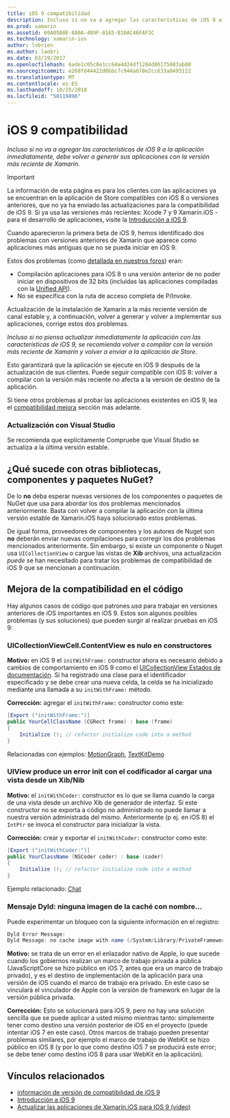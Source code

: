 ```yaml
---
title: iOS 9 compatibilidad
description: Incluso si no va a agregar las características de iOS 9 a la aplicación inmediatamente, debe volver a generar sus aplicaciones con la versión más reciente de Xamarin.
ms.prod: xamarin
ms.assetid: 69A05B0E-8A0A-489F-8165-B10AC46FAF3C
ms.technology: xamarin-ios
author: lobrien
ms.author: laobri
ms.date: 03/19/2017
ms.openlocfilehash: 6ade1c05c8e1cc64a4d24df1284d86175083ab80
ms.sourcegitcommit: e268fd44422d0bbc7c944a678e2cc633a0493122
ms.translationtype: MT
ms.contentlocale: es-ES
ms.lasthandoff: 10/25/2018
ms.locfileid: "50119896"
---
```

# <a name="ios-9-compatibility"></a>iOS 9 compatibilidad

_Incluso si no va a agregar las características de iOS 9 a la aplicación inmediatamente, debe volver a generar sus aplicaciones con la versión más reciente de Xamarin._

> [!IMPORTANT]
> La información de esta página es para los clientes con las aplicaciones ya se encuentran en la aplicación de Store compatibles con iOS 8 o versiones anteriores, que no ya ha enviado las actualizaciones para la compatibilidad de iOS 9. Si ya usa las versiones más recientes: Xcode 7 y 9 Xamarin.iOS - para el desarrollo de aplicaciones, visite la [Introducción a iOS 9](~/ios/platform/introduction-to-ios9/index.md).

Cuando aparecieron la primera beta de iOS 9, hemos identificado dos problemas con versiones anteriores de Xamarin que aparece como aplicaciones más antiguas que no se pueda iniciar en iOS 9.

Estos dos problemas (como [detallada en nuestros foros](http://forums.xamarin.com/discussion/comment/131529/#Comment_131529)) eran:

- Compilación aplicaciones para iOS 8 o una versión anterior de no poder iniciar en dispositivos de 32 bits (incluidas las aplicaciones compiladas con la [Unified API](~/cross-platform/macios/unified/index.md)).
- No se especifica con la ruta de acceso completa de P/Invoke.

Actualización de la instalación de Xamarin a la más reciente versión de canal estable y, a continuación, volver a generar y volver a implementar sus aplicaciones, corrige estos dos problemas.

_Incluso si no piensa actualizar inmediatamente la aplicación con las características de iOS 9, se recomienda volver a compilar con la versión más reciente de Xamarin y volver a enviar a la aplicación de Store_.



Esto garantizará que la aplicación se ejecute en iOS 9 después de la actualización de sus clientes.
Puede seguir compatible con iOS 8: volver a compilar con la versión más reciente no afecta a la versión de destino de la aplicación.

Si tiene otros problemas al probar las aplicaciones existentes en iOS 9, lea el [compatibilidad mejora](#compat) sección más adelante.


### <a name="updating-with-visual-studio"></a>Actualización con Visual Studio

Se recomienda que explícitamente Compruebe que Visual Studio se actualiza a la última versión estable.

## <a name="what-about-components-nugets-and-other-libraries"></a>¿Qué sucede con otras bibliotecas, componentes y paquetes NuGet?

De lo **no** deba esperar nuevas versiones de los componentes o paquetes de NuGet que usa para abordar los dos problemas mencionados anteriormente.
Basta con volver a compilar la aplicación con la última versión estable de Xamarin.iOS haya solucionado estos problemas.

De igual forma, proveedores de componentes y los autores de Nuget son **no** deberán enviar nuevas compilaciones para corregir los dos problemas mencionados anteriormente. Sin embargo, si existe un componente o Nuget usa `UICollectionView` o cargue las vistas de **Xib** archivos, una actualización *puede* se han necesitado para tratar los problemas de compatibilidad de iOS 9 que se mencionan a continuación.


<a name="compat" />

## <a name="improving-compatibility-in-your-code"></a>Mejora de la compatibilidad en el código

Hay algunos casos de código que patrones *usa* para trabajar en versiones anteriores de iOS importantes en iOS 9. Estos son algunos posibles problemas (y sus soluciones) que pueden surgir al realizar pruebas en iOS 9:

### <a name="uicollectionviewcellcontentview-is-null-in-constructors"></a>UICollectionViewCell.ContentView es nulo en constructores

**Motivo:** en iOS 9 el `initWithFrame:` constructor ahora es necesario debido a cambios de comportamiento en iOS 9 como el [UICollectionView Estados de documentación](https://developer.apple.com/library/ios/documentation/UIKit/Reference/UICollectionView_class/#//apple_ref/occ/instm/UICollectionView/dequeueReusableCellWithReuseIdentifier:forIndexPath). Si ha registrado una clase para el identificador especificado y se debe crear una nueva celda, la celda se ha inicializado mediante una llamada a su `initWithFrame:` método.

**Corrección:** agregar el `initWithFrame:` constructor como este:

```csharp
[Export ("initWithFrame:")]
public YourCellClassName (CGRect frame) : base (frame)
{
    Initialize (); // refactor initialize code into a method
}
```

Relacionadas con ejemplos: [MotionGraph](https://github.com/xamarin/monotouch-samples/commit/3c1b7a4170c001e7290db9babb2b7a6dddeb8bcb), [TextKitDemo](https://github.com/xamarin/monotouch-samples/commit/23ea01b37326963b5ebf68bbcc1edd51c66a28d6)



### <a name="uiview-fails-to-init-with-coder-when-loading-a-view-from-a-xibnib"></a>UIView produce un error init con el codificador al cargar una vista desde un Xib/Nib

**Motivo:** el `initWithCoder:` constructor es lo que se llama cuando la carga de una vista desde un archivo Xib de generador de interfaz. Si este constructor no se exporta a código no administrado no puede llamar a nuestra versión administrada del mismo. Anteriormente (p ej. en iOS 8) el `IntPtr` se invoca el constructor para inicializar la vista.

**Corrección:** crear y exportar el `initWithCoder:` constructor como este:

```csharp
[Export ("initWithCoder:")]
public YourClassName (NSCoder coder) : base (coder)
{
    Initialize (); // refactor initialize code into a method
}
```

Ejemplo relacionado: [Chat](https://github.com/xamarin/monotouch-samples/commit/7b81138d52e5f3f1aa3769fcb08f46122e9b6a88)


### <a name="dyld-message-no-cache-image-with-name"></a>Mensaje Dyld: ninguna imagen de la caché con nombre...

Puede experimentar un bloqueo con la siguiente información en el registro:

```csharp
Dyld Error Message:
Dyld Message: no cache image with name (/System/Library/PrivateFrameworks/JavaScriptCore.framework/JavaScriptCore)
```

**Motivo:** se trata de un error en el enlazador nativo de Apple, lo que sucede cuando los gobiernos realizan un marco de trabajo privada a pública (JavaScriptCore se hizo público en iOS 7, antes que era un marco de trabajo privado), y es el destino de implementación de la aplicación para una versión de iOS cuando el marco de trabajo era privado. En este caso se vinculará el vinculador de Apple con la versión de framework en lugar de la versión pública privada.

**Corrección:** Esto se solucionará para iOS 9, pero no hay una solución sencilla que se puede aplicar a usted mismo mientras tanto: simplemente tener como destino una versión posterior de iOS en el proyecto (puede intentar iOS 7 en este caso). Otros marcos de trabajo pueden presentar problemas similares, por ejemplo el marco de trabajo de WebKit se hizo público en iOS 8 (y por lo que como destino iOS 7 se producirá este error; se debe tener como destino iOS 8 para usar WebKit en la aplicación).



## <a name="related-links"></a>Vínculos relacionados

- [información de versión de compatibilidad de iOS 9](https://releases.xamarin.com/ios-hotfix-for-ios-9-preview-xcode-6/)
- [Introducción a iOS 9](~/ios/platform/introduction-to-ios9/index.md)
- [Actualizar las aplicaciones de Xamarin.iOS para IOS 9 (vídeo)](https://university.xamarin.com/lightninglectures/Updating-your-XamariniOS-apps-to-iOS9)
